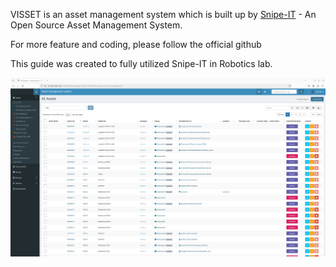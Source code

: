 VISSET is an asset management system which is built up by [Snipe-IT](https://github.com/snipe/snipe-it) - An Open Source Asset Management System.

For more feature and coding, please follow the official github

This guide was created to fully utilized Snipe-IT in Robotics lab.

![](img/home.png)